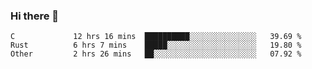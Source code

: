 ### Hi there 👋

<!--
**WShiBin/WShiBin** is a ✨ _special_ ✨ repository because its `README.md` (this file) appears on your GitHub profile.

Here are some ideas to get you started:

- 🔭 I’m currently working on ...
- 🌱 I’m currently learning ...
- 👯 I’m looking to collaborate on ...
- 🤔 I’m looking for help with ...
- 💬 Ask me about ...
- 📫 How to reach me: ...
- 😄 Pronouns: ...
- ⚡ Fun fact: ...
-->

<!--START_SECTION:waka-->

```text
C             12 hrs 16 mins  ██████████░░░░░░░░░░░░░░░   39.69 %
Rust          6 hrs 7 mins    █████░░░░░░░░░░░░░░░░░░░░   19.80 %
Other         2 hrs 26 mins   ██░░░░░░░░░░░░░░░░░░░░░░░   07.92 %
```

<!--END_SECTION:waka-->
